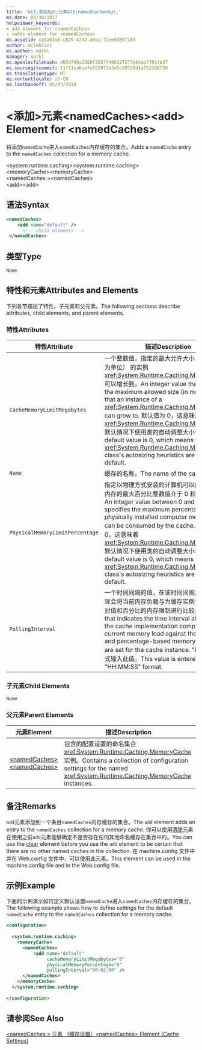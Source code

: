 ```yaml
---
title: '&lt;添加&gt;元素&lt;namedCaches&gt;'
ms.date: 03/30/2017
helpviewer_keywords:
- add element for <namedCaches>
- <add> element for <namedCaches>
ms.assetid: ce2a63a8-c829-4742-a6ea-72ee5d89f169
author: mcleblanc
ms.author: markl
manager: markl
ms.openlocfilehash: d65dfd9a1560f2657f48b327277b64ab77014b47
ms.sourcegitcommit: 11f11ca6cefe555972b3a5c99729d1a7523d8f50
ms.translationtype: MT
ms.contentlocale: zh-CN
ms.lasthandoff: 05/03/2018
---
```

# <a name="ltaddgt-element-for-ltnamedcachesgt"></a><span data-ttu-id="fb7dd-102">&lt;添加&gt;元素&lt;namedCaches&gt;</span><span class="sxs-lookup"><span data-stu-id="fb7dd-102">&lt;add&gt; Element for &lt;namedCaches&gt;</span></span>
<span data-ttu-id="fb7dd-103">将添加`namedCache`进入`namedCaches`内存缓存的集合。</span><span class="sxs-lookup"><span data-stu-id="fb7dd-103">Adds a `namedCache` entry to the `namedCaches` collection for a memory cache.</span></span>  
  
 <span data-ttu-id="fb7dd-104">\<system.runtime.caching></span><span class="sxs-lookup"><span data-stu-id="fb7dd-104">\<system.runtime.caching></span></span>  
<span data-ttu-id="fb7dd-105">\<memoryCache></span><span class="sxs-lookup"><span data-stu-id="fb7dd-105">\<memoryCache></span></span>  
<span data-ttu-id="fb7dd-106">\<namedCaches ></span><span class="sxs-lookup"><span data-stu-id="fb7dd-106">\<namedCaches></span></span>  
<span data-ttu-id="fb7dd-107">\<add></span><span class="sxs-lookup"><span data-stu-id="fb7dd-107">\<add></span></span>  
  
## <a name="syntax"></a><span data-ttu-id="fb7dd-108">语法</span><span class="sxs-lookup"><span data-stu-id="fb7dd-108">Syntax</span></span>  
  
```xml  
<namedCaches>  
    <add name="default" />  
      <!-- child elements -->  
 </namedCaches>  
```  
  
## <a name="type"></a><span data-ttu-id="fb7dd-109">类型</span><span class="sxs-lookup"><span data-stu-id="fb7dd-109">Type</span></span>  
 `None`  
  
## <a name="attributes-and-elements"></a><span data-ttu-id="fb7dd-110">特性和元素</span><span class="sxs-lookup"><span data-stu-id="fb7dd-110">Attributes and Elements</span></span>  
 <span data-ttu-id="fb7dd-111">下列各节描述了特性、子元素和父元素。</span><span class="sxs-lookup"><span data-stu-id="fb7dd-111">The following sections describe attributes, child elements, and parent elements.</span></span>  
  
### <a name="attributes"></a><span data-ttu-id="fb7dd-112">特性</span><span class="sxs-lookup"><span data-stu-id="fb7dd-112">Attributes</span></span>  
  
|<span data-ttu-id="fb7dd-113">特性</span><span class="sxs-lookup"><span data-stu-id="fb7dd-113">Attribute</span></span>|<span data-ttu-id="fb7dd-114">描述</span><span class="sxs-lookup"><span data-stu-id="fb7dd-114">Description</span></span>|  
|-|-|  
|`CacheMemoryLimitMegabytes`|<span data-ttu-id="fb7dd-115">一个整数值，指定的最大允许大小 （以兆字节为单位） 的实例<xref:System.Runtime.Caching.MemoryCache>可以增长到。</span><span class="sxs-lookup"><span data-stu-id="fb7dd-115">An integer value that specifies the maximum allowed size (in megabytes) that an instance of a <xref:System.Runtime.Caching.MemoryCache> can grow to.</span></span> <span data-ttu-id="fb7dd-116">默认值为 0，这意味着<xref:System.Runtime.Caching.MemoryCache>默认情况下使用类的自动调整大小试探法。</span><span class="sxs-lookup"><span data-stu-id="fb7dd-116">The default value is 0, which means that the <xref:System.Runtime.Caching.MemoryCache> class's autosizing heuristics are used by default.</span></span>|  
|`Name`|<span data-ttu-id="fb7dd-117">缓存的名称。</span><span class="sxs-lookup"><span data-stu-id="fb7dd-117">The name of the cache.</span></span>|  
|`PhysicalMemoryLimitPercentage`|<span data-ttu-id="fb7dd-118">指定以物理方式安装的计算机可以由缓存使用的内存的最大百分比整数值介于 0 和 100 之间。</span><span class="sxs-lookup"><span data-stu-id="fb7dd-118">An integer value between 0 and 100 that specifies the maximum percentage of physically installed computer memory that can be consumed by the cache.</span></span> <span data-ttu-id="fb7dd-119">默认值为 0，这意味着<xref:System.Runtime.Caching.MemoryCache>默认情况下使用类的自动调整大小试探法。</span><span class="sxs-lookup"><span data-stu-id="fb7dd-119">The default value is 0, which means that the <xref:System.Runtime.Caching.MemoryCache> class's autosizing heuristics are used by default.</span></span>|  
|`PollingInterval`|<span data-ttu-id="fb7dd-120">一个时间间隔的值，在该时间间隔之后，缓存实现会将当前内存负载与为缓存实例设置的基于绝对值和百分比的内存限制进行比较。</span><span class="sxs-lookup"><span data-stu-id="fb7dd-120">A value that indicates the time interval after which the cache implementation compares the current memory load against the absolute and percentage-based memory limits that are set for the cache instance.</span></span> <span data-ttu-id="fb7dd-121">"Hh: mm:"格式输入此值。</span><span class="sxs-lookup"><span data-stu-id="fb7dd-121">This value is entered in "HH:MM:SS" format.</span></span>|  
  
### <a name="child-elements"></a><span data-ttu-id="fb7dd-122">子元素</span><span class="sxs-lookup"><span data-stu-id="fb7dd-122">Child Elements</span></span>  
 `None`  
  
### <a name="parent-elements"></a><span data-ttu-id="fb7dd-123">父元素</span><span class="sxs-lookup"><span data-stu-id="fb7dd-123">Parent Elements</span></span>  
  
|<span data-ttu-id="fb7dd-124">元素</span><span class="sxs-lookup"><span data-stu-id="fb7dd-124">Element</span></span>|<span data-ttu-id="fb7dd-125">描述</span><span class="sxs-lookup"><span data-stu-id="fb7dd-125">Description</span></span>|  
|-------------|-----------------|  
|[<span data-ttu-id="fb7dd-126">\<namedCaches></span><span class="sxs-lookup"><span data-stu-id="fb7dd-126">\<namedCaches></span></span>](../../../../../docs/framework/configure-apps/file-schema/runtime/namedcaches-element-cache-settings.md)|<span data-ttu-id="fb7dd-127">包含的配置设置的命名集合<xref:System.Runtime.Caching.MemoryCache>实例。</span><span class="sxs-lookup"><span data-stu-id="fb7dd-127">Contains a collection of configuration settings for the named <xref:System.Runtime.Caching.MemoryCache> instances.</span></span>|  
  
## <a name="remarks"></a><span data-ttu-id="fb7dd-128">备注</span><span class="sxs-lookup"><span data-stu-id="fb7dd-128">Remarks</span></span>  
 <span data-ttu-id="fb7dd-129">`add`元素添加到一个条目`namedCaches`内存缓存的集合。</span><span class="sxs-lookup"><span data-stu-id="fb7dd-129">The `add` element adds an entry to the `namedCaches` collection for a memory cache.</span></span> <span data-ttu-id="fb7dd-130">你可以使用[清除](../../../../../docs/framework/configure-apps/file-schema/runtime/clear-element-for-namedcaches.md)元素在使用之前`add`元素能够确定不是否存在任何其他命名缓存在集合中的。</span><span class="sxs-lookup"><span data-stu-id="fb7dd-130">You can use the [clear](../../../../../docs/framework/configure-apps/file-schema/runtime/clear-element-for-namedcaches.md) element before you use the `add` element to be certain that there are no other named caches in the collection.</span></span> <span data-ttu-id="fb7dd-131">在 machine.config 文件中并在 Web.config 文件中，可以使用此元素。</span><span class="sxs-lookup"><span data-stu-id="fb7dd-131">This element can be used in the machine.config file and in the Web.config file.</span></span>  
  
## <a name="example"></a><span data-ttu-id="fb7dd-132">示例</span><span class="sxs-lookup"><span data-stu-id="fb7dd-132">Example</span></span>  
 <span data-ttu-id="fb7dd-133">下面的示例演示如何定义默认设置`namedCache`进入`namedCaches`内存缓存的集合。</span><span class="sxs-lookup"><span data-stu-id="fb7dd-133">The following example shows how to define settings for the default `namedCache` entry to the `namedCaches` collection for a memory cache.</span></span>  
  
```xml  
<configuration>  
  
  <system.runtime.caching>  
    <memoryCache>  
      <namedCaches>  
          <add name="default"   
               cacheMemoryLimitMegabytes="0"   
               physicalMemoryPercentage="0"  
               pollingInterval="00:02:00" />  
      </namedCaches>  
    </memoryCache>  
  </system.runtime.caching>  
  
</configuration>  
```  
  
## <a name="see-also"></a><span data-ttu-id="fb7dd-134">请参阅</span><span class="sxs-lookup"><span data-stu-id="fb7dd-134">See Also</span></span>  
 [<span data-ttu-id="fb7dd-135">\<namedCaches > 元素 （缓存设置）</span><span class="sxs-lookup"><span data-stu-id="fb7dd-135">\<namedCaches> Element (Cache Settings)</span></span>](../../../../../docs/framework/configure-apps/file-schema/runtime/namedcaches-element-cache-settings.md)
